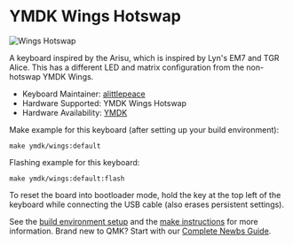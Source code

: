 # YMDK Wings Hotswap

![Wings Hotswap](https://cdn.shopify.com/s/files/1/0006/5227/9869/products/IMG_0172_2048x2048.jpg?v=1624963313)

A keyboard inspired by the Arisu, which is inspired by Lyn's EM7 and TGR Alice. This has a different LED and matrix configuration from the non-hotswap YMDK Wings. 

* Keyboard Maintainer: [alittlepeace](https://github.com/alittlepeace)
* Hardware Supported: YMDK Wings Hotswap
* Hardware Availability: [YMDK](https://ymdkey.com/products/gbymdk-wings-aluminum-cnc-top-bottom-qmk-rgb-hotswap-v1-pcb-diy-kit)

Make example for this keyboard (after setting up your build environment):

    make ymdk/wings:default

Flashing example for this keyboard:

    make ymdk/wings:default:flash

To reset the board into bootloader mode, hold the key at the top left of the keyboard while connecting the USB cable (also erases persistent settings).

See the [build environment setup](https://docs.qmk.fm/#/getting_started_build_tools) and the [make instructions](https://docs.qmk.fm/#/getting_started_make_guide) for more information. Brand new to QMK? Start with our [Complete Newbs Guide](https://docs.qmk.fm/#/newbs).
